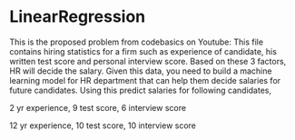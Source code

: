 # LinearRegression
This is the proposed problem from codebasics on Youtube: 
This file contains hiring statistics for a firm such as experience of candidate, 
his written test score and personal interview score. Based on these 3 factors, HR will decide the salary. 
Given this data, you need to build a machine learning model for HR department that can help them decide salaries for future candidates. 
Using this predict salaries for following candidates,

2 yr experience, 9 test score, 6 interview score

12 yr experience, 10 test score, 10 interview score
